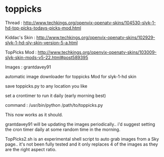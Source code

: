 # toppicks
Thread : http://www.techkings.org/openvix-openatv-skins/104530-slyk-1-hd-top-picks-todays-picks-mod.html

Kiddac's Skin : http://www.techkings.org/openvix-openatv-skins/102929-slyk-1-hd-sly-skin-version-5-a.html

TopPicks Mod : http://www.techkings.org/openvix-openatv-skins/103009-slyk-skin-mods-v5-22.html#post589395

Images : grantdavey91

automatic image downloader for toppicks Mod for slyk-1-hd skin

save toppicks.py to any location you like

set a crontimer to run it daily (early morning best)

command : /usr/bin/python /path/to/toppicks.py

This now works as it should.

grantdavey91 will be updating the images periodically.. i'd suggest setting the cron timer daily at some random time in the morning.

TopPicks2.sh is an experimental shell script to auto grab images from a Sky page.. it's not been fully tested and it only replaces 4 of the images as they are the right aspect ratio.
